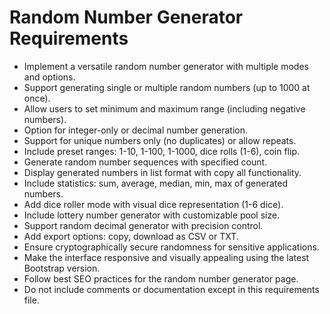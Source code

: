 # Random Number Generator Requirements
- Implement a versatile random number generator with multiple modes and options.
- Support generating single or multiple random numbers (up to 1000 at once).
- Allow users to set minimum and maximum range (including negative numbers).
- Option for integer-only or decimal number generation.
- Support for unique numbers only (no duplicates) or allow repeats.
- Include preset ranges: 1-10, 1-100, 1-1000, dice rolls (1-6), coin flip.
- Generate random number sequences with specified count.
- Display generated numbers in list format with copy all functionality.
- Include statistics: sum, average, median, min, max of generated numbers.
- Add dice roller mode with visual dice representation (1-6 dice).
- Include lottery number generator with customizable pool size.
- Support random decimal generator with precision control.
- Add export options: copy, download as CSV or TXT.
- Ensure cryptographically secure randomness for sensitive applications.
- Make the interface responsive and visually appealing using the latest Bootstrap version.
- Follow best SEO practices for the random number generator page.
- Do not include comments or documentation except in this requirements file.
